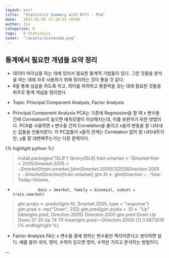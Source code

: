 ```yaml
---
layout: post
title:  "Statistics Summary with R(7) - PCA"
date:   2017-01-05 17:18:23 +0700
author: Jin
categories: R
tags:	R Statistics
cover:  "/assets/instacode.png"
---
```



## 통계에서 필요한 개념들 요약 정리
+   데이터 마이닝을 하는 데에 있어서 필요한 통계적 기법들이 있다. 그런 것들을 분석을 하는 데에 자주 사용하기 위해 정리하는 것이 좋을 것 같다.
+	R을 통해 실습을 하도록 하고, 의미를 파악하고 통찰력을 갖는 데에 필요한 것들을 위주로 통계 개념을 정리한다.

- Topic: Principal Component Analysis, Factor Analysis

+	Principal Component Analysis
PCA는 기존에 Regression을 할 때 x 변수들 간에 Correlation이 높으면 예측모델이 이상해지는데, 이를 보완하기 위한 방법이다.
PCA를 사용하면 x 변수들 간의 Correlation을 줄이고 x들의 변동을 잘 나타내는 값들을 만들어준다.
이 PC값들이 x들의 관계는 Correlation 없이 잘 나타내주지만, y를 잘 대변해주는가는 다른 문제이다.

{% highlight python %}
> install.packages("ISLR")
> library(ISLR)
> train.smarket <- (Smarket$Year < 2005)
> Smarket.2005 <- Smarket[!train.smarket, ]
> dim(Smarket.2005)
[1] 252   9
> Direction.2005 <- Smarket$Direction[!train.smarket]
> glm.fit <- glm(Direction ~ .-Year-Today-Volume,
+                data = Smarket, family = binomial, subset = train.smarket)
> glm.probs <- predict(glm.fit, Smarket.2005, type = "response")
> glm.pred <- rep("Down", 252)
> glm.pred[glm.probs > .5] <- "Up"
> table(glm.pred, Direction.2005)
        Direction.2005
glm.pred Down  Up
    Down   37  30
    Up     74 111
> mean(glm.pred==Direction.2005)
[1] 0.5873016
{% endhighlight %}


+	Factor Analysis
FA는 x 변수들 중에 원하는 변수들만 짝지어준다고 생각하면 쉽다.
예를 들어 국어, 영어, 수학이 있으면 영어, 수학만 가지고 분석하는 방법이다.


--